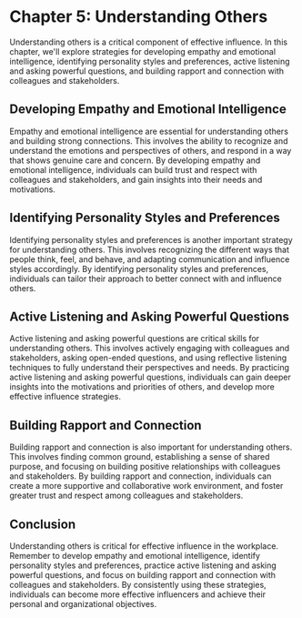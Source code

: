 Chapter 5: Understanding Others
===============================

Understanding others is a critical component of effective influence. In this chapter, we'll explore strategies for developing empathy and emotional intelligence, identifying personality styles and preferences, active listening and asking powerful questions, and building rapport and connection with colleagues and stakeholders.

Developing Empathy and Emotional Intelligence
---------------------------------------------

Empathy and emotional intelligence are essential for understanding others and building strong connections. This involves the ability to recognize and understand the emotions and perspectives of others, and respond in a way that shows genuine care and concern. By developing empathy and emotional intelligence, individuals can build trust and respect with colleagues and stakeholders, and gain insights into their needs and motivations.

Identifying Personality Styles and Preferences
----------------------------------------------

Identifying personality styles and preferences is another important strategy for understanding others. This involves recognizing the different ways that people think, feel, and behave, and adapting communication and influence styles accordingly. By identifying personality styles and preferences, individuals can tailor their approach to better connect with and influence others.

Active Listening and Asking Powerful Questions
----------------------------------------------

Active listening and asking powerful questions are critical skills for understanding others. This involves actively engaging with colleagues and stakeholders, asking open-ended questions, and using reflective listening techniques to fully understand their perspectives and needs. By practicing active listening and asking powerful questions, individuals can gain deeper insights into the motivations and priorities of others, and develop more effective influence strategies.

Building Rapport and Connection
-------------------------------

Building rapport and connection is also important for understanding others. This involves finding common ground, establishing a sense of shared purpose, and focusing on building positive relationships with colleagues and stakeholders. By building rapport and connection, individuals can create a more supportive and collaborative work environment, and foster greater trust and respect among colleagues and stakeholders.

Conclusion
----------

Understanding others is critical for effective influence in the workplace. Remember to develop empathy and emotional intelligence, identify personality styles and preferences, practice active listening and asking powerful questions, and focus on building rapport and connection with colleagues and stakeholders. By consistently using these strategies, individuals can become more effective influencers and achieve their personal and organizational objectives.


